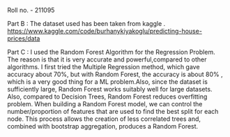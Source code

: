 Roll no. - 211095

Part B :
The dataset used has been taken from kaggle . 
https://www.kaggle.com/code/burhanykiyakoglu/predicting-house-prices/data

Part C :
I used the Random Forest Algorithm for the Regression Problem. The reason is that it is very accurate and powerful,compared to other algorithms. I first tried the Multiple Regression method, which gave accuracy about 70%, but with Random Forest, the accuracy is about 80% , which is a very good thing for a ML problem.Also, since the dataset is sufficiently large, Random Forest works suitably well for large datasets. Also, compared to Decision Trees, Random Forest reduces overfitting problem.
When building a Random Forest model, we can control the number/proportion of features that are used to find the best split for each node. This process allows the creation of less correlated trees and, combined with bootstrap aggregation, produces a Random Forest.
